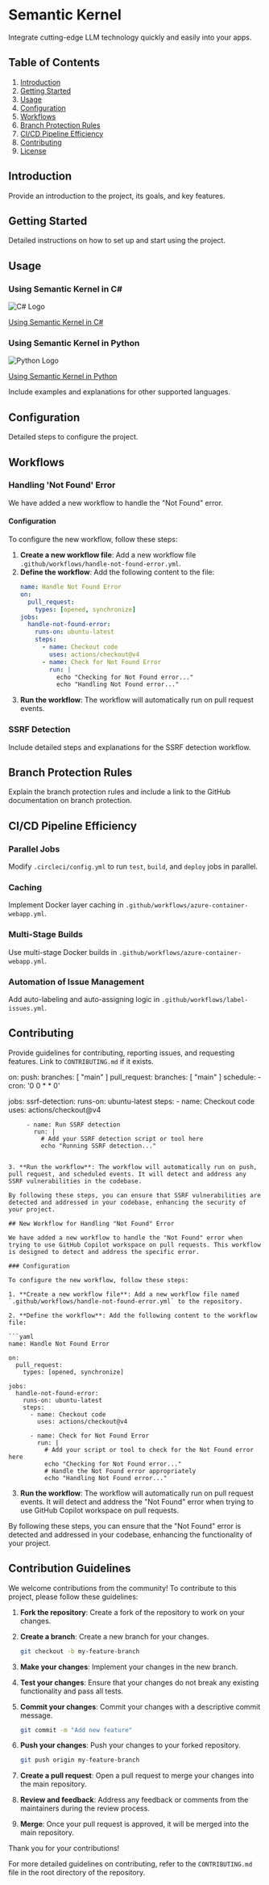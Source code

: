# Semantic Kernel

Integrate cutting-edge LLM technology quickly and easily into your apps.

## Table of Contents
1. [Introduction](#introduction)
2. [Getting Started](#getting-started)
3. [Usage](#usage)
4. [Configuration](#configuration)
5. [Workflows](#workflows)
6. [Branch Protection Rules](#branch-protection-rules)
7. [CI/CD Pipeline Efficiency](#cicd-pipeline-efficiency)
8. [Contributing](#contributing)
9. [License](#license)

## Introduction
Provide an introduction to the project, its goals, and key features.

## Getting Started
Detailed instructions on how to set up and start using the project.

## Usage
### Using Semantic Kernel in C#
![C# Logo](https://user-images.githubusercontent.com/371009/230673036-fad1e8e6-5d48-49b1-a9c1-6f9834e0d165.png)

[Using Semantic Kernel in C#](dotnet/README.md)

### Using Semantic Kernel in Python
![Python Logo](https://raw.githubusercontent.com/devicons/devicon/master/icons/python/python-original.svg)

[Using Semantic Kernel in Python](python/README.md)

Include examples and explanations for other supported languages.

## Configuration
Detailed steps to configure the project.

## Workflows
### Handling 'Not Found' Error
We have added a new workflow to handle the "Not Found" error.

#### Configuration
To configure the new workflow, follow these steps:

1. **Create a new workflow file**: Add a new workflow file `.github/workflows/handle-not-found-error.yml`.
2. **Define the workflow**: Add the following content to the file:
    ```yaml
    name: Handle Not Found Error
    on:
      pull_request:
        types: [opened, synchronize]
    jobs:
      handle-not-found-error:
        runs-on: ubuntu-latest
        steps:
          - name: Checkout code
            uses: actions/checkout@v4
          - name: Check for Not Found Error
            run: |
              echo "Checking for Not Found error..."
              echo "Handling Not Found error..."
    ```
3. **Run the workflow**: The workflow will automatically run on pull request events.

### SSRF Detection
Include detailed steps and explanations for the SSRF detection workflow.

## Branch Protection Rules
Explain the branch protection rules and include a link to the GitHub documentation on branch protection.

## CI/CD Pipeline Efficiency
### Parallel Jobs
Modify `.circleci/config.yml` to run `test`, `build`, and `deploy` jobs in parallel.

### Caching
Implement Docker layer caching in `.github/workflows/azure-container-webapp.yml`.

### Multi-Stage Builds
Use multi-stage Docker builds in `.github/workflows/azure-container-webapp.yml`.

### Automation of Issue Management
Add auto-labeling and auto-assigning logic in `.github/workflows/label-issues.yml`.

## Contributing
Provide guidelines for contributing, reporting issues, and requesting features. Link to `CONTRIBUTING.md` if it exists.

   on:
     push:
       branches: [ "main" ]
     pull_request:
       branches: [ "main" ]
     schedule:
       - cron: '0 0 * * 0'

   jobs:
     ssrf-detection:
       runs-on: ubuntu-latest
       steps:
         - name: Checkout code
           uses: actions/checkout@v4

         - name: Run SSRF detection
           run: |
             # Add your SSRF detection script or tool here
             echo "Running SSRF detection..."
   ```

3. **Run the workflow**: The workflow will automatically run on push, pull request, and scheduled events. It will detect and address any SSRF vulnerabilities in the codebase.

By following these steps, you can ensure that SSRF vulnerabilities are detected and addressed in your codebase, enhancing the security of your project.

## New Workflow for Handling "Not Found" Error

We have added a new workflow to handle the "Not Found" error when trying to use GitHub Copilot workspace on pull requests. This workflow is designed to detect and address the specific error.

### Configuration

To configure the new workflow, follow these steps:

1. **Create a new workflow file**: Add a new workflow file named `.github/workflows/handle-not-found-error.yml` to the repository.

2. **Define the workflow**: Add the following content to the workflow file:

   ```yaml
   name: Handle Not Found Error

   on:
     pull_request:
       types: [opened, synchronize]

   jobs:
     handle-not-found-error:
       runs-on: ubuntu-latest
       steps:
         - name: Checkout code
           uses: actions/checkout@v4

         - name: Check for Not Found Error
           run: |
             # Add your script or tool to check for the Not Found error here
             echo "Checking for Not Found error..."
             # Handle the Not Found error appropriately
             echo "Handling Not Found error..."
   ```

3. **Run the workflow**: The workflow will automatically run on pull request events. It will detect and address the "Not Found" error when trying to use GitHub Copilot workspace on pull requests.

By following these steps, you can ensure that the "Not Found" error is detected and addressed in your codebase, enhancing the functionality of your project.

## Contribution Guidelines

We welcome contributions from the community! To contribute to this project, please follow these guidelines:

1. **Fork the repository**: Create a fork of the repository to work on your changes.

2. **Create a branch**: Create a new branch for your changes.

   ```bash
   git checkout -b my-feature-branch
   ```

3. **Make your changes**: Implement your changes in the new branch.

4. **Test your changes**: Ensure that your changes do not break any existing functionality and pass all tests.

5. **Commit your changes**: Commit your changes with a descriptive commit message.

   ```bash
   git commit -m "Add new feature"
   ```

6. **Push your changes**: Push your changes to your forked repository.

   ```bash
   git push origin my-feature-branch
   ```

7. **Create a pull request**: Open a pull request to merge your changes into the main repository.

8. **Review and feedback**: Address any feedback or comments from the maintainers during the review process.

9. **Merge**: Once your pull request is approved, it will be merged into the main repository.

Thank you for your contributions!

For more detailed guidelines on contributing, refer to the `CONTRIBUTING.md` file in the root directory of the repository.
